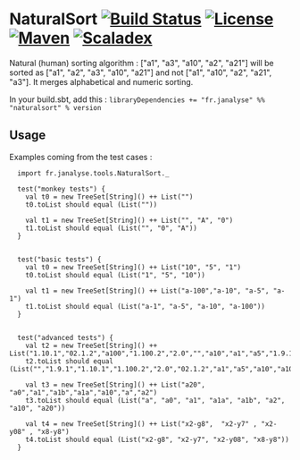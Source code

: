 # NaturalSort [![Build Status][travisImg]][travisLink] [![License][licenseImg]][licenseLink] [![Maven][mavenImg]][mavenLink] [![Scaladex][scaladexImg]][scaladexLink]

Natural (human) sorting algorithm : ["a1", "a3", "a10", "a2", "a21"] will be sorted as ["a1", "a2", "a3", "a10", "a21"] and not ["a1", "a10", "a2", "a21", "a3"]. It merges alphabetical and numeric sorting.

In your build.sbt, add this : `libraryDependencies += "fr.janalyse" %% "naturalsort" % version`


## Usage

Examples coming from the test cases :

```
  import fr.janalyse.tools.NaturalSort._
  
  test("monkey tests") {
    val t0 = new TreeSet[String]() ++ List("")
    t0.toList should equal (List(""))
    
    val t1 = new TreeSet[String]() ++ List("", "A", "0")
    t1.toList should equal (List("", "0", "A"))
  }
  

  test("basic tests") {
    val t0 = new TreeSet[String]() ++ List("10", "5", "1")
    t0.toList should equal (List("1", "5", "10"))
  
    val t1 = new TreeSet[String]() ++ List("a-100","a-10", "a-5", "a-1")
    t1.toList should equal (List("a-1", "a-5", "a-10", "a-100"))
  }
	
	
  test("advanced tests") {
    val t2 = new TreeSet[String]() ++ List("1.10.1","02.1.2","a100","1.100.2","2.0","","a10","a1","a5","1.9.1")
    t2.toList should equal (List("","1.9.1","1.10.1","1.100.2","2.0","02.1.2","a1","a5","a10","a100"))
		
    val t3 = new TreeSet[String]() ++ List("a20", "a0","a1","a1b","a1a","a10","a","a2")
    t3.toList should equal (List("a", "a0", "a1", "a1a", "a1b", "a2", "a10", "a20"))
		
    val t4 = new TreeSet[String]() ++ List("x2-g8",  "x2-y7" , "x2-y08" , "x8-y8")
    t4.toList should equal (List("x2-g8", "x2-y7", "x2-y08", "x8-y8"))
  }
```

[travisImg]: https://img.shields.io/travis/dacr/naturalsort.svg
[travisImg2]: https://travis-ci.org/dacr/naturalsort.png?branch=master
[travisLink]:https://travis-ci.org/dacr/naturalsort

[mavenImg]: https://img.shields.io/maven-central/v/fr.janalyse/naturalsort_2.12.svg
[mavenImg2]: https://maven-badges.herokuapp.com/maven-central/fr.janalyse/naturalsort_2.12/badge.svg
[mavenLink]: https://search.maven.org/#search%7Cga%7C1%7Cfr.janalyse.naturalsort

[scaladexImg]: https://index.scala-lang.org/dacr/naturalsort/naturalsort/latest.svg
[scaladexLink]: https://index.scala-lang.org/dacr/naturalsort

[licenseImg]: https://img.shields.io/github/license/dacr/naturalsort.svg
[licenseImg2]: https://img.shields.io/:license-apache2-blue.svg
[licenseLink]: LICENSE

[codacyImg]: https://img.shields.io/codacy/ef7641c8afd246359a1dca5039bf283b.svg
[codacyImg2]: https://api.codacy.com/project/badge/grade/ef7641c8afd246359a1dca5039bf283b
[codacyLink]: https://www.codacy.com/app/dacr/naturalsort/dashboard

[codecovImg]: https://img.shields.io/codecov/c/github/dacr/naturalsort/master.svg
[codecovImg2]: https://codecov.io/github/dacr/naturalsort/coverage.svg?branch=master
[codecovLink]: http://codecov.io/github/dacr/naturalsort?branch=master
